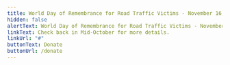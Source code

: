 ```yaml
---
title: World Day of Remembrance for Road Traffic Victims - November 16, 2025
hidden: false
alertText: World Day of Remembrance for Road Traffic Victims - November 16, 2025
linkText: Check back in Mid-October for more details.
linkUrl: "#"
buttonText: Donate
buttonUrl: /donate
---
```

